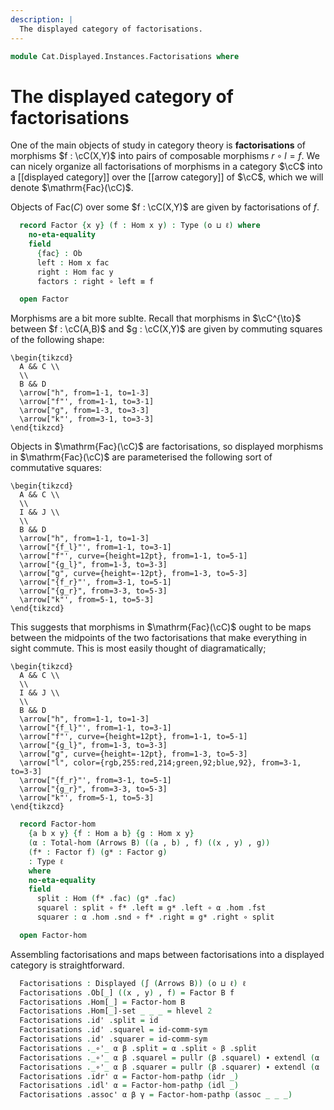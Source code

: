 ```yaml
---
description: |
  The displayed category of factorisations.
---
```

<!--
```agda
open import Cat.Displayed.Instances.Comma
open import Cat.Instances.Product
open import Cat.Displayed.Total
open import Cat.Displayed.Base
open import Cat.Prelude

import Cat.Reasoning
```
-->
```agda
module Cat.Displayed.Instances.Factorisations where
```

# The displayed category of factorisations

One of the main objects of study in category theory is **factorisations**
of morphisms $f : \cC(X,Y)$ into pairs of composable morphisms $r \circ l = f$.
We can nicely organize all factorisations of morphisms in a category $\cC$
into a [[displayed category]] over the [[arrow category]] of $\cC$, which
we will denote $\mathrm{Fac}(\cC)$.

<!--
```agda
module _ {o ℓ} (B : Precategory o ℓ) where
  open Cat.Reasoning B
  open Displayed
  open Total-hom

```
-->

Objects of $\mathrm{Fac}(C)$ over some $f : \cC(X,Y)$ are given by
factorisations of $f$.

```agda
  record Factor {x y} (f : Hom x y) : Type (o ⊔ ℓ) where
    no-eta-equality
    field
      {fac} : Ob
      left : Hom x fac
      right : Hom fac y
      factors : right ∘ left ≡ f

  open Factor
```

Morphisms are a bit more sublte. Recall that morphisms in $\cC^{\to}$
between $f : \cC(A,B)$ and $g : \cC(X,Y)$ are given by commuting squares
of the following shape:

~~~{.quiver}
\begin{tikzcd}
  A && C \\
  \\
  B && D
  \arrow["h", from=1-1, to=1-3]
  \arrow["f"', from=1-1, to=3-1]
  \arrow["g", from=1-3, to=3-3]
  \arrow["k"', from=3-1, to=3-3]
\end{tikzcd}
~~~

Objects in $\mathrm{Fac}(\cC)$ are factorisations, so displayed morphisms
in $\mathrm{Fac}(\cC)$ are parameterised the following sort of commutative
squares:

~~~{.quiver}
\begin{tikzcd}
  A && C \\
  \\
  I && J \\
  \\
  B && D
  \arrow["h", from=1-1, to=1-3]
  \arrow["{f_l}"', from=1-1, to=3-1]
  \arrow["f"', curve={height=12pt}, from=1-1, to=5-1]
  \arrow["{g_l}", from=1-3, to=3-3]
  \arrow["g", curve={height=-12pt}, from=1-3, to=5-3]
  \arrow["{f_r}"', from=3-1, to=5-1]
  \arrow["{g_r}", from=3-3, to=5-3]
  \arrow["k"', from=5-1, to=5-3]
\end{tikzcd}
~~~

This suggests that morphisms in $\mathrm{Fac}(\cC)$ ought to be maps
between the midpoints of the two factorisations that make everything
in sight commute. This is most easily thought of diagramatically;

~~~{.quiver}
\begin{tikzcd}
  A && C \\
  \\
  I && J \\
  \\
  B && D
  \arrow["h", from=1-1, to=1-3]
  \arrow["{f_l}"', from=1-1, to=3-1]
  \arrow["f"', curve={height=12pt}, from=1-1, to=5-1]
  \arrow["{g_l}", from=1-3, to=3-3]
  \arrow["g", curve={height=-12pt}, from=1-3, to=5-3]
  \arrow["l", color={rgb,255:red,214;green,92;blue,92}, from=3-1, to=3-3]
  \arrow["{f_r}"', from=3-1, to=5-1]
  \arrow["{g_r}", from=3-3, to=5-3]
  \arrow["k"', from=5-1, to=5-3]
\end{tikzcd}
~~~

```agda
  record Factor-hom
    {a b x y} {f : Hom a b} {g : Hom x y}
    (α : Total-hom (Arrows B) ((a , b) , f) ((x , y) , g))
    (f* : Factor f) (g* : Factor g)
    : Type ℓ
    where
    no-eta-equality
    field
      split : Hom (f* .fac) (g* .fac)
      squarel : split ∘ f* .left ≡ g* .left ∘ α .hom .fst
      squarer : α .hom .snd ∘ f* .right ≡ g* .right ∘ split

  open Factor-hom
```

<!--
```agda
module _ {o ℓ} {B : Precategory o ℓ} where
  open Cat.Reasoning B
  open Displayed
  open Factor-hom
  open Total-hom
  open Factor

  Factor-hom-pathp
    : ∀ {a a' b b' x x' y y'}
    → {f : Hom a b} {f' : Hom a' b'} {g : Hom x y} {g' : Hom x' y'}
    → {sq : Total-hom (Arrows B) ((a , b), f) ((x , y) , g)} {sq' : Total-hom (Arrows B) ((a' , b'), f') ((x' , y') , g')}
    → {f* : Factor B f} {f'* : Factor B f'} {g* : Factor B g} {g'* : Factor B g'}
    → {α : Factor-hom B sq f* g*} {β : Factor-hom B sq' f'* g'*}
    → {pa : a ≡ a'} {pb : b ≡ b'} {px : x ≡ x'} {py : y ≡ y'}
    → {pf : PathP (λ i → Hom (pa i) (pb i)) f f'}
    → {pg : PathP (λ i → Hom (px i) (py i)) g g'}
    → {psq : PathP (λ i → Total-hom (Arrows B) ((pa i , pb i) , pf i) ((px i , py i) , pg i)) sq sq'}
    → {pf* : PathP (λ i → Factor B (pf i)) f* f'*}
    → {pg* : PathP (λ i → Factor B (pg i)) g* g'*}
    → PathP (λ i → Hom (pf* i .fac) (pg* i .fac)) (α .split) (β .split)
    → PathP (λ i → Factor-hom B (psq i) (pf* i) (pg* i)) α β
  Factor-hom-pathp psplit i .split = psplit i
  Factor-hom-pathp {α = α} {β = β} {pa = pa} {psq = psq} {pf* = pf*} {pg* = pg*} psplit i .squarel =
    is-prop→pathp (λ i → Hom-set (pa i) (pg* i .fac) (psplit i ∘ pf* i .left) (pg* i .left ∘ psq i .hom .fst))
      (α .squarel) (β .squarel) i
  Factor-hom-pathp {α = α} {β = β} {py = py} {psq = psq} {pf* = pf*} {pg* = pg*} psplit i .squarer =
    is-prop→pathp (λ i → Hom-set (pf* i .fac) (py i) (psq i .hom .snd ∘ pf* i .right) (pg* i .right ∘ psplit i))
      (α .squarer) (β .squarer) i

unquoteDecl H-Level-Factor-hom = declare-record-hlevel 2 H-Level-Factor-hom (quote Factor-hom)

```
-->

<!--
```agda
module _ {o ℓ} (B : Precategory o ℓ) where
  open Cat.Reasoning B
  open Displayed
  open Factor-hom
  open Total-hom
  open Factor
```
-->

Assembling factorisations and maps between factorisations into a displayed
category is straightforward.

```agda
  Factorisations : Displayed (∫ (Arrows B)) (o ⊔ ℓ) ℓ
  Factorisations .Ob[_] ((x , y) , f) = Factor B f
  Factorisations .Hom[_] = Factor-hom B
  Factorisations .Hom[_]-set _ _ _ = hlevel 2
  Factorisations .id' .split = id
  Factorisations .id' .squarel = id-comm-sym
  Factorisations .id' .squarer = id-comm-sym
  Factorisations ._∘'_ α β .split = α .split ∘ β .split
  Factorisations ._∘'_ α β .squarel = pullr (β .squarel) ∙ extendl (α .squarel)
  Factorisations ._∘'_ α β .squarer = pullr (β .squarer) ∙ extendl (α .squarer)
  Factorisations .idr' α = Factor-hom-pathp (idr _)
  Factorisations .idl' α = Factor-hom-pathp (idl _)
  Factorisations .assoc' α β γ = Factor-hom-pathp (assoc _ _ _)
```
